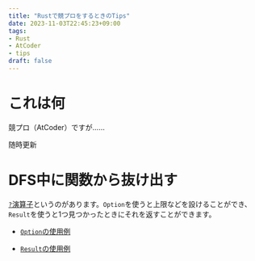 ```yaml
---
title: "Rustで競プロをするときのTips"
date: 2023-11-03T22:45:23+09:00
tags:
- Rust
- AtCoder
- tips
draft: false
---
```


# これは何

競プロ（AtCoder）ですが……

随時更新

<!--more-->

# DFS中に関数から抜け出す

[`?`演算子](https://doc.rust-lang.org/rust-by-example/std/result/question_mark.html)というのがあります。`Option`を使うと上限などを設けることができ、`Result`を使うと1つ見つかったときにそれを返すことができます。

* [`Option`の使用例](https://atcoder.jp/contests/abc284/submissions/47185709)

* [`Result`の使用例](https://atcoder.jp/contests/abc305/submissions/47186933)
